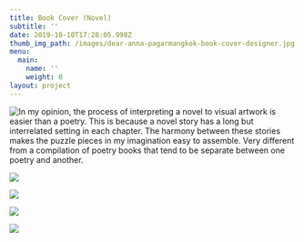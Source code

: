 ```yaml
---
title: Book Cover (Novel)
subtitle: ''
date: 2019-10-10T17:28:05.998Z
thumb_img_path: /images/dear-anna-pagarmangkok-book-cover-designer.jpg
menu:
  main:
    name: ''
    weight: 0
layout: project
---
```

![In my opinion, the process of interpreting a novel to visual artwork is easier than a poetry. This is because a novel story has a long but interrelated setting in each chapter. The harmony between these stories makes the puzzle pieces in my imagination easy to assemble. Very different from a compilation of poetry books that tend to be separate between one poetry and another.]()

![](/images/cinta-tak-sebencanda-itu-pagarmangkok-book-cover-design.jpg)

![](/images/dear-anna-pagarmangkok-book-cover-design.jpg)

![](/images/ajengan-hamid-pagarmangkok-book-cover-design.jpg)

![](/images/si-konsultan-cinta-anjing-yang-bahagia-pagarmangkok-book-cover-design.jpg)
